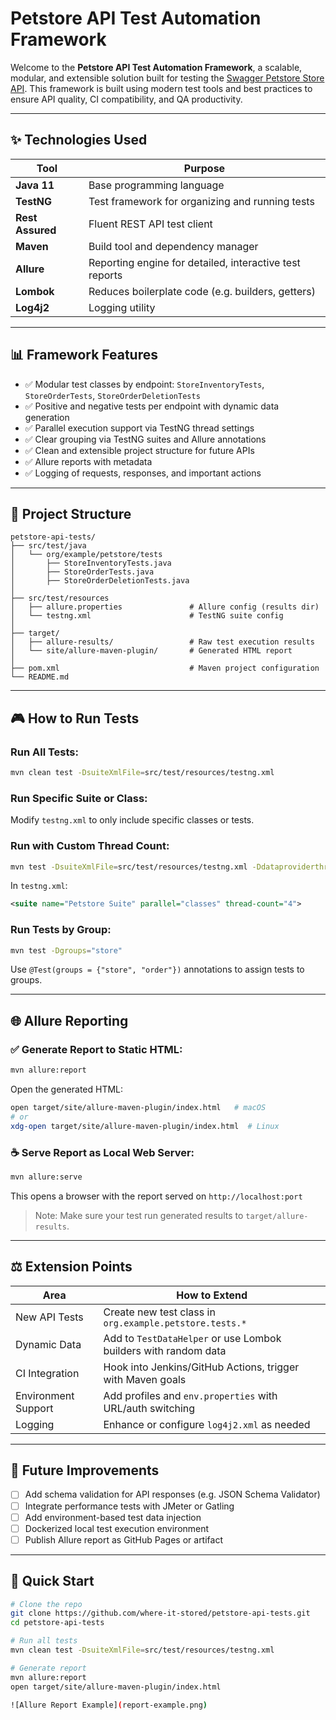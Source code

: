 # Petstore API Test Automation Framework

Welcome to the **Petstore API Test Automation Framework**, a scalable, modular, and extensible solution built for testing the [Swagger Petstore Store API](https://petstore.swagger.io/). This framework is built using modern test tools and best practices to ensure API quality, CI compatibility, and QA productivity.

---

## ✨ Technologies Used

| Tool                | Purpose                              |
|---------------------|--------------------------------------|
| **Java 11**         | Base programming language            |
| **TestNG**          | Test framework for organizing and running tests |
| **Rest Assured**    | Fluent REST API test client          |
| **Maven**           | Build tool and dependency manager    |
| **Allure**          | Reporting engine for detailed, interactive test reports |
| **Lombok**          | Reduces boilerplate code (e.g. builders, getters) |
| **Log4j2**          | Logging utility                      |

---

## 📊 Framework Features

- ✅ Modular test classes by endpoint: `StoreInventoryTests`, `StoreOrderTests`, `StoreOrderDeletionTests`
- ✅ Positive and negative tests per endpoint with dynamic data generation
- ✅ Parallel execution support via TestNG thread settings
- ✅ Clear grouping via TestNG suites and Allure annotations
- ✅ Clean and extensible project structure for future APIs
- ✅ Allure reports with metadata
- ✅ Logging of requests, responses, and important actions

---

## 🔄 Project Structure

```
petstore-api-tests/
├── src/test/java
│   └── org/example/petstore/tests
│       ├── StoreInventoryTests.java
│       ├── StoreOrderTests.java
│       ├── StoreOrderDeletionTests.java
│
├── src/test/resources
│   ├── allure.properties               # Allure config (results dir)
│   └── testng.xml                      # TestNG suite config
│
├── target/
│   ├── allure-results/                 # Raw test execution results
│   └── site/allure-maven-plugin/       # Generated HTML report
│
├── pom.xml                             # Maven project configuration
└── README.md
```

---

## 🎮 How to Run Tests

### Run All Tests:
```bash
mvn clean test -DsuiteXmlFile=src/test/resources/testng.xml
```

### Run Specific Suite or Class:
Modify `testng.xml` to only include specific classes or tests.

### Run with Custom Thread Count:
```bash
mvn test -DsuiteXmlFile=src/test/resources/testng.xml -Ddataproviderthreadcount=4
```
In `testng.xml`:
```xml
<suite name="Petstore Suite" parallel="classes" thread-count="4">
```

### Run Tests by Group:
```bash
mvn test -Dgroups="store"
```
Use `@Test(groups = {"store", "order"})` annotations to assign tests to groups.

---

## 🌐 Allure Reporting

### ✅ Generate Report to Static HTML:
```bash
mvn allure:report
```
Open the generated HTML:
```bash
open target/site/allure-maven-plugin/index.html   # macOS
# or
xdg-open target/site/allure-maven-plugin/index.html  # Linux
```

### ☕ Serve Report as Local Web Server:
```bash
mvn allure:serve
```
This opens a browser with the report served on `http://localhost:port`

> Note: Make sure your test run generated results to `target/allure-results`.

---

## ⚖️ Extension Points

| Area                    | How to Extend                                                   |
|-------------------------|------------------------------------------------------------------|
| New API Tests           | Create new test class in `org.example.petstore.tests.*`          |
| Dynamic Data            | Add to `TestDataHelper` or use Lombok builders with random data |
| CI Integration          | Hook into Jenkins/GitHub Actions, trigger with Maven goals      |
| Environment Support     | Add profiles and `env.properties` with URL/auth switching       |
| Logging                 | Enhance or configure `log4j2.xml` as needed                    |

---

## 🌟 Future Improvements

- [ ] Add schema validation for API responses (e.g. JSON Schema Validator)
- [ ] Integrate performance tests with JMeter or Gatling
- [ ] Add environment-based test data injection
- [ ] Dockerized local test execution environment
- [ ] Publish Allure report as GitHub Pages or artifact

---

## 🚀 Quick Start
```bash
# Clone the repo
git clone https://github.com/where-it-stored/petstore-api-tests.git
cd petstore-api-tests

# Run all tests
mvn clean test -DsuiteXmlFile=src/test/resources/testng.xml

# Generate report
mvn allure:report
open target/site/allure-maven-plugin/index.html

![Allure Report Example](report-example.png)
```

